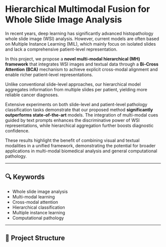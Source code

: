# Hierarchical Multimodal Fusion for Whole Slide Image Analysis

In recent years, deep learning has significantly advanced histopathology whole slide image (WSI) analysis. However, current models are often based on Multiple Instance Learning (MIL), which mainly focus on isolated slides and lack a comprehensive patient-level representation.

In this project, we propose a **novel multi-modal hierarchical (MH) framework** that integrates WSI images and textual data through a **Bi-Cross Attention (BCA)** mechanism to achieve explicit cross-modal alignment and enable richer patient-level representations.

Unlike conventional slide-level approaches, our hierarchical model aggregates information from multiple slides per patient, yielding more reliable cancer diagnoses.

Extensive experiments on both slide-level and patient-level pathology classification tasks demonstrate that our proposed method **significantly outperforms state-of-the-art** models. The integration of multi-modal cues guided by text prompts enhances the discriminative power of WSI representations, while hierarchical aggregation further boosts diagnostic confidence.

These results highlight the benefit of combining visual and textual modalities in a unified framework, demonstrating the potential for broader applications in multi-modal biomedical analysis and general computational pathology.

---

## 🔍 Keywords
- Whole slide image analysis  
- Multi-modal learning  
- Cross-modal attention  
- Hierarchical classification  
- Multiple instance learning  
- Computational pathology

---

## 📁 Project Structure

